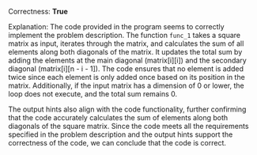 Correctness: **True**

Explanation: 
The code provided in the program seems to correctly implement the problem description. The function `func_1` takes a square matrix as input, iterates through the matrix, and calculates the sum of all elements along both diagonals of the matrix. It updates the total sum by adding the elements at the main diagonal (matrix[i][i]) and the secondary diagonal (matrix[i][n - i - 1]). The code ensures that no element is added twice since each element is only added once based on its position in the matrix. Additionally, if the input matrix has a dimension of 0 or lower, the loop does not execute, and the total sum remains 0. 

The output hints also align with the code functionality, further confirming that the code accurately calculates the sum of elements along both diagonals of the square matrix. Since the code meets all the requirements specified in the problem description and the output hints support the correctness of the code, we can conclude that the code is correct.